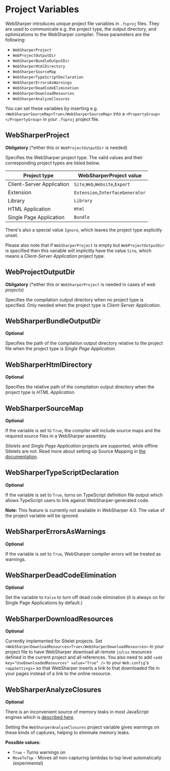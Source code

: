 # Project Variables

WebSharper introduces unique project file variables in `.fsproj` files. They are used to
communicate e.g. the project type, the output directory, and optimizations to the WebSharper
compiler. These parameters are the following:

* `WebSharperProject`
* `WebProjectOutputDir`
* `WebSharperBundleOutputDir`
* `WebSharperHtmlDirectory`
* `WebSharperSourceMap`
* `WebSharperTypeScriptDeclaration`
* `WebSharperErrorsAsWarnings`
* `WebSharperDeadCodeElimination`
* `WebSharperDownloadResources`
* `WebSharperAnalyzeClosures`

You can set these variables by inserting e.g. `<WebSharperSourceMap>True</WebSharperSourceMap>` into a
`<PropertyGroup></PropertyGroup>` in your `.fsproj` project file.

## WebSharperProject

**Obligatory** (\*either this or `WebProjectOutputDir` is needed)

Specifies the WebSharper project type. The valid values and their corresponding project types
are listed below.

|Project type|WebSharperProject value|
|-|-|
|Client-Server Application|`Site`,`Web`,`Website`,`Export`|
|Extension|`Extension`,`InterfaceGenerator`|
|Library|`Library`|
|HTML Application|`Html`|
|Single Page Application|`Bundle`|

There's also a special value `Ignore`, which leaves the project type explicitly unset.

Please also note that if `WebSharperProject` is empty but `WebProjectOutputDir` is specified
then this variable will implicitly have the value `Site`, which means a *Client-Server Application*
project type.

## WebProjectOutputDir

**Obligatory** (\*either this or `WebSharperProject` is needed in cases of _web projects_)

Specifies the compilation output directory when no project type is specified.
Only needed when the project type is *Client-Server Application*.

## WebSharperBundleOutputDir

**Optional**

Specifies the path of the compilation output directory relative to the project file when
the project type is *Single Page Application*.

## WebSharperHtmlDirectory

**Optional**

Specifies the relative path of the compilation output directory when the project
type is *HTML Application*.

## WebSharperSourceMap

**Optional**

If the variable is set to `True`, the compiler will include source maps and the required source files
in a WebSharper assembly.

*Sitelets* and *Single Page Application* projects are supported, while offline Sitelets are not. Read more
about setting up Source Mapping in
[the documentation](https://github.com/intellifactory/websharper.docs/blob/master/SourceMapping.md).

## WebSharperTypeScriptDeclaration

**Optional**

If the variable is set to `True`, turns on TypeScript definition file output which
allows TypeScript users to link against WebSharper-generated code.

**Note:** This feature is currently not available in WebSharper 4.0. The value of the project
variable will be ignored.

## WebSharperErrorsAsWarnings

**Optional**

If the variable is set to `True`, WebSharper compiler errors will be treated as warnings.

## WebSharperDeadCodeElimination

**Optional**


Set the variable to `False` to turn off dead code elimination (it is always on for Single Page Applications
by default.)

## WebSharperDownloadResources

**Optional**

Currently implemented for Sitelet projects. Set `<WebSharperDownloadResources>True</WebSharperDownloadResources>`
in your project file to have WebSharper download all remote `js`/`css` resources defined in the current project and all
references.
You also need to add `<add key="UseDownloadedResources" value="True" />` to your `Web.config`'s `<appSettings>`
so that WebSharper inserts a link to that downloaded file in your pages instead of a link to the online resource.

## WebSharperAnalyzeClosures

**Optional**

There is an inconvenient source of memory leaks in most JavaScript engines which is
[described here](http://point.davidglasser.net/2013/06/27/surprising-javascript-memory-leak.html).

Setting the `WebSharperAnalyzeClosures` project variable gives warnings on these kinds of captures,
helping to eliminate memory leaks.

**Possible values:**
* `True` - Turns warnings on
* `MoveToTop` - Moves all non-capturing lambdas to top level automatically (experimental)
